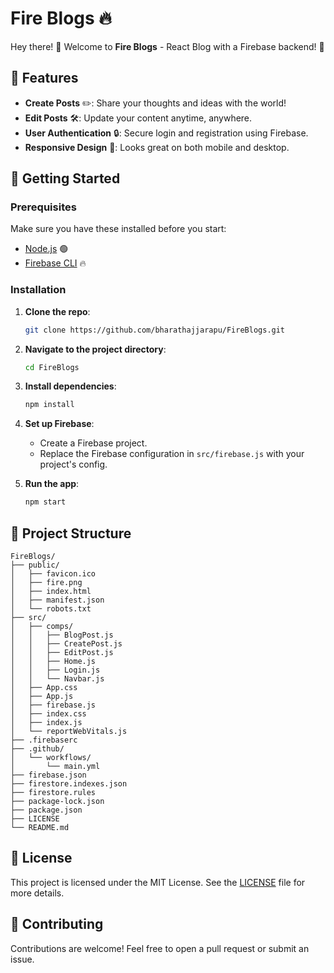 # Fire Blogs 🔥

Hey there! 👋 Welcome to **Fire Blogs** - React Blog with a Firebase backend! 🚀

## 🌟 Features

- **Create Posts** ✏️: Share your thoughts and ideas with the world!
- **Edit Posts** 🛠️: Update your content anytime, anywhere.
- **User Authentication** 🔒: Secure login and registration using Firebase.
- **Responsive Design** 📱: Looks great on both mobile and desktop.

## 🚀 Getting Started

### Prerequisites

Make sure you have these installed before you start:

- [Node.js](https://nodejs.org/) 🟢
- [Firebase CLI](https://firebase.google.com/docs/cli) 🔥

### Installation

1. **Clone the repo**:

   ```bash
   git clone https://github.com/bharathajjarapu/FireBlogs.git
   ```

2. **Navigate to the project directory**:

   ```bash
   cd FireBlogs
   ```

3. **Install dependencies**:

   ```bash
   npm install
   ```

4. **Set up Firebase**:
   - Create a Firebase project.
   - Replace the Firebase configuration in `src/firebase.js` with your project's config.

5. **Run the app**:

   ```bash
   npm start
   ```

## 📂 Project Structure

```plaintext
FireBlogs/
├── public/
│   ├── favicon.ico
│   ├── fire.png
│   ├── index.html
│   ├── manifest.json
│   └── robots.txt
├── src/
│   ├── comps/
│   │   ├── BlogPost.js
│   │   ├── CreatePost.js
│   │   ├── EditPost.js
│   │   ├── Home.js
│   │   ├── Login.js
│   │   └── Navbar.js
│   ├── App.css
│   ├── App.js
│   ├── firebase.js
│   ├── index.css
│   ├── index.js
│   └── reportWebVitals.js
├── .firebaserc
├── .github/
│   └── workflows/
│       └── main.yml
├── firebase.json
├── firestore.indexes.json
├── firestore.rules
├── package-lock.json
├── package.json
├── LICENSE
└── README.md
```

## 📜 License

This project is licensed under the MIT License. See the [LICENSE](LICENSE) file for more details.

## 🤝 Contributing

Contributions are welcome! Feel free to open a pull request or submit an issue.
